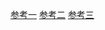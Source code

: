 [参考一](https://www.jianshu.com/u/3cbb3fb04886)
[参考二](https://github.com/answershuto/learnVue)
[参考三](https://juejin.im/post/5cd8a7c1f265da037a3d0992#heading-13)

